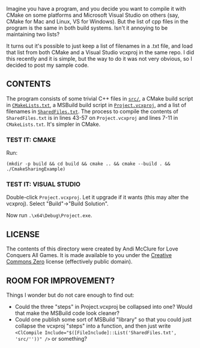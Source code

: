Imagine you have a program, and you decide you want to compile it with CMake on some platforms and Microsoft Visual Studio on others (say, CMake for Mac and Linux, VS for Windows). But the list of cpp files in the program is the same in both build systems. Isn't it annoying to be maintaining two lists?

It turns out it's possible to just keep a list of filenames in a .txt file, and load that list from both CMake and a Visual Studio vcxproj in the same repo. I did this recently and it is simple, but the way to do it was not very obvious, so I decided to post my sample code.

## CONTENTS

The program consists of some trivial C++ files in [`src/`](src), a CMake build script in [`CMakeLists.txt`](CMakeLists.txt), a MSBuild build script in [`Project.vcxproj`](Project.vcxproj), and a list of filenames in [`SharedFiles.txt`](SharedFiles.txt). The process to compile the contents of `SharedFiles.txt` is in lines 43-57 on `Project.vcxproj` and lines 7-11 in `CMakeLists.txt`. It's simpler in CMake.

### TEST IT: CMAKE

Run:

	(mkdir -p build && cd build && cmake .. && cmake --build . && ./CmakeSharingExample)

### TEST IT: VISUAL STUDIO

Double-click `Project.vcxproj`. Let it upgrade if it wants (this may alter the vcxproj). Select "Build"->"Build Solution".

Now run `.\x64\Debug\Project.exe`.

## LICENSE

The contents of this directory were created by Andi McClure for Love Conquers All Games. It is made available to you under the [Creative Commons Zero](https://creativecommons.org/publicdomain/zero/1.0/) license (effectively public domain).

## ROOM FOR IMPROVEMENT?

Things I wonder but do not care enough to find out:

* Could the three "steps" in Project.vcxproj be collapsed into one? Would that make the MSBuild code look cleaner?
* Could one publish some sort of MSBuild "library" so that you could just collapse the vcxproj "steps" into a function, and then just write `<ClCompile Include="$([FileInclude]::List('SharedFiles.txt', 'src/''))" />` or something?

